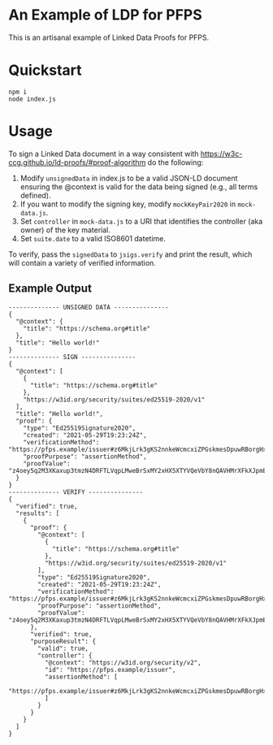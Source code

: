 # An Example of LDP for PFPS

This is an artisanal example of Linked Data Proofs for PFPS.

# Quickstart

```
npm i
node index.js
```

# Usage

To sign a Linked Data document in a way consistent with https://w3c-ccg.github.io/ld-proofs/#proof-algorithm do the following:

1. Modify `unsignedData` in index.js to be a valid JSON-LD document ensuring the @context is valid for the data being signed (e.g., all terms defined).
2. If you want to modify the signing key, modify `mockKeyPair2020` in `mock-data.js`.
3. Set `controller` in `mock-data.js` to a URI that identifies the controller (aka owner) of the key material.
4. Set `suite.date` to a valid ISO8601 datetime.

To verify, pass the `signedData` to `jsigs.verify` and print the result, which will contain a variety of verified information.

## Example Output

```
-------------- UNSIGNED DATA ---------------
{
  "@context": {
    "title": "https://schema.org#title"
  },
  "title": "Hello world!"
}
-------------- SIGN ---------------
{
  "@context": [
    {
      "title": "https://schema.org#title"
    },
    "https://w3id.org/security/suites/ed25519-2020/v1"
  ],
  "title": "Hello world!",
  "proof": {
    "type": "Ed25519Signature2020",
    "created": "2021-05-29T19:23:24Z",
    "verificationMethod": "https://pfps.example/issuer#z6MkjLrk3gKS2nnkeWcmcxiZPGskmesDpuwRBorgHxUXfxnG",
    "proofPurpose": "assertionMethod",
    "proofValue": "z4oey5q2M3XKaxup3tmzN4DRFTLVqpLMweBrSxMY2xHX5XTYVQeVbY8nQAVHMrXFkXJpmEcqdoDwLWxaqA3Q1geV6"
  }
}
-------------- VERIFY ---------------
{
  "verified": true,
  "results": [
    {
      "proof": {
        "@context": [
          {
            "title": "https://schema.org#title"
          },
          "https://w3id.org/security/suites/ed25519-2020/v1"
        ],
        "type": "Ed25519Signature2020",
        "created": "2021-05-29T19:23:24Z",
        "verificationMethod": "https://pfps.example/issuer#z6MkjLrk3gKS2nnkeWcmcxiZPGskmesDpuwRBorgHxUXfxnG",
        "proofPurpose": "assertionMethod",
        "proofValue": "z4oey5q2M3XKaxup3tmzN4DRFTLVqpLMweBrSxMY2xHX5XTYVQeVbY8nQAVHMrXFkXJpmEcqdoDwLWxaqA3Q1geV6"
      },
      "verified": true,
      "purposeResult": {
        "valid": true,
        "controller": {
          "@context": "https://w3id.org/security/v2",
          "id": "https://pfps.example/issuer",
          "assertionMethod": [
            "https://pfps.example/issuer#z6MkjLrk3gKS2nnkeWcmcxiZPGskmesDpuwRBorgHxUXfxnG"
          ]
        }
      }
    }
  ]
}
```
